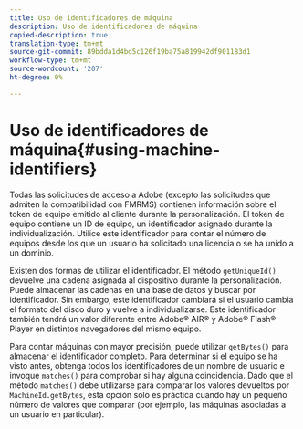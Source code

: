 ```yaml
---
title: Uso de identificadores de máquina
description: Uso de identificadores de máquina
copied-description: true
translation-type: tm+mt
source-git-commit: 89bdda1d4bd5c126f19ba75a819942df901183d1
workflow-type: tm+mt
source-wordcount: '207'
ht-degree: 0%

---
```



# Uso de identificadores de máquina{#using-machine-identifiers}

Todas las solicitudes de acceso a Adobe (excepto las solicitudes que admiten la compatibilidad con FMRMS) contienen información sobre el token de equipo emitido al cliente durante la personalización. El token de equipo contiene un ID de equipo, un identificador asignado durante la individualización. Utilice este identificador para contar el número de equipos desde los que un usuario ha solicitado una licencia o se ha unido a un dominio.

Existen dos formas de utilizar el identificador. El método `getUniqueId()` devuelve una cadena asignada al dispositivo durante la personalización. Puede almacenar las cadenas en una base de datos y buscar por identificador. Sin embargo, este identificador cambiará si el usuario cambia el formato del disco duro y vuelve a individualizarse. Este identificador también tendrá un valor diferente entre Adobe® AIR® y Adobe® Flash® Player en distintos navegadores del mismo equipo.

Para contar máquinas con mayor precisión, puede utilizar `getBytes()` para almacenar el identificador completo. Para determinar si el equipo se ha visto antes, obtenga todos los identificadores de un nombre de usuario e invoque `matches()` para comprobar si hay alguna coincidencia. Dado que el método `matches()` debe utilizarse para comparar los valores devueltos por `MachineId.getBytes`, esta opción solo es práctica cuando hay un pequeño número de valores que comparar (por ejemplo, las máquinas asociadas a un usuario en particular).
